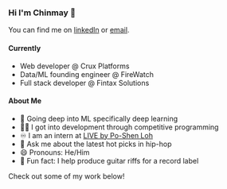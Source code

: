### Hi I'm Chinmay 👋

You can find me on [linkedln](https://www.linkedin.com/in/chinmayjindal/) or [email](mailto:chinmayjindal108@gmail.com).
</br>

#### Currently 
<ul>
  <li>Web developer @ Crux Platforms</li>
  <li>Data/ML founding engineer @ FireWatch</li>
  <li>Full stack developer @ Fintax Solutions</li>
</ul>

#### About Me 
- 🔭 Going deep into ML specifically deep learning
- 👩‍💻 I got into development through competitive programming
- ♾️ I am an intern at [LIVE by Po-Shen Loh](https://live.poshenloh.com/stars)
- 💬 Ask me about the latest hot picks in hip-hop 
- 😄 Pronouns: He/Him
- 🎸 Fun fact: I help produce guitar riffs for a record label

Check out some of my work below!

<!--
**angryraptor108/angryraptor108** is a ✨ _special_ ✨ repository because its `README.md` (this file) appears on your GitHub profile.

Here are some ideas to get you started:

- 🔭 I’m currently working on ...
- 🌱 I’m currently learning ...
- 👯 I’m looking to collaborate on ...
- 🤔 I’m looking for help with ...
- 💬 Ask me about ...
- 📫 How to reach me: ...
- 😄 Pronouns: ...
- ⚡ Fun fact: ...
-->
